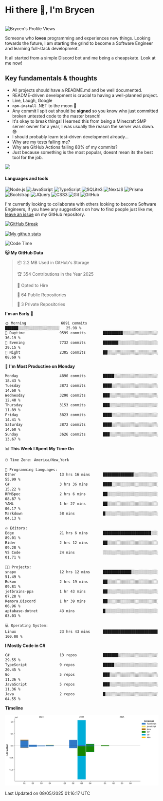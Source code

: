 # Hi there 👋, I'm Brycen

<br>
<img src="https://komarev.com/ghpvc/?username=BrycensRanch" alt="Brycen's Profile Views" />

Someone who **loves** programming and experiences new things. Looking towards the future, I am starting the grind to become a Software Engineer and learning full-stack development.

It all started from a simple Discord bot and me being a cheapskate. Look at me now!

## Key fundamentals & thoughts

- All projects should have a README.md and be well documented.
- README-driven development is crucial to having a well-planned project.
- Live, Laugh, Google
- ~~`npm install`~~ .NET to the moon 🚀
- Any commit I spit out should be **signed** so you know who just committed broken untested code to the master branch!
- It's okay to break things! I learned this from being a Minecraft SMP server owner for a year, I was usually the reason the server was down. 😎
- I should probably learn test-driven development already...
- Why are my tests failing me?
- Why are GitHub Actions failing 80% of my commits? 
- Just because something is the most popular, doesnt mean its the best tool for the job.

<img src="https://res.cloudinary.com/practicaldev/image/fetch/s--OoBLh7-Q--/c_limit%2Cf_auto%2Cfl_progressive%2Cq_auto%2Cw_880/https://cdn-images-1.medium.com/max/1614/1%2A8BlqJ8lNVZzuRjAg1mZ50w.png" height="400"/>

<h4>Languages and tools</h4>
<p>
  <img src="https://img.shields.io/badge/node.js%20-%2343853D.svg?&style=for-the-badge&logo=node.js&logoColor=white" alt="Node.js" />
  <img src="https://img.shields.io/badge/javascript%20-%23323330.svg?&style=for-the-badge&logo=javascript&logoColor=%23F7DF1E" alt="JavaScript" />
  <img src="https://img.shields.io/badge/typescript%20-%23323330.svg?&style=for-the-badge&logo=typescript&logoColor=#3467eb" alt="TypeScript" />
  <img src="https://img.shields.io/badge/sqlite3%20-%23323330.svg?&style=for-the-badge&logo=sqlite&logoColor=#3467eb" alt="SQLite3" />
  <img src="https://img.shields.io/badge/Next.JS%20-%23323330.svg?&style=for-the-badge&logo=next.js&logoColor=#3467eb" alt="NextJS" />
  <img src="https://img.shields.io/badge/Prisma%20-%23323330.svg?&style=for-the-badge&logo=prisma&logoColor=#3467eb" alt="Prisma" />
  <img src="https://img.shields.io/badge/bootstrap%20-%23323330.svg?&style=for-the-badge&logo=bootstrap" alt="Bootstrap" />
  <img src="https://img.shields.io/badge/jquery%20-%23323330.svg?&style=for-the-badge&logo=jquery" alt="JQuery" />
  <img src="https://img.shields.io/badge/css3%20-%23323330.svg?&style=for-the-badge&logo=css3" alt="CSS3" />
  <img src="https://img.shields.io/badge/git%20-%23323330.svg?&style=for-the-badge&logo=git" alt="Git" />
  <img src="https://img.shields.io/badge/github%20-%23323330.svg?&style=for-the-badge&logo=github" alt="GitHub" />
</p>

 I'm currently looking to collaborate with others looking to become Software Engineers, if you have any suggestions on how to find people just like me, [leave an issue](https://github.com/BrycensRanch/BrycensRanch/issues/new) on my GitHub repository.
 
 <p><a href="https://git.io/streak-stats"><img src=https://github-readme-streak-stats-eight.vercel.app?user=BrycensRanch&amp;theme=dark&amp;hide_border=true&fire=EB5454&amp;ring=0CEB19" alt="GitHub Streak"></a></p>

<a href="https://github.com/anuraghazra/github-readme-stats">
  <img align="center" src="https://github-readme-stats.anuraghazra1.vercel.app/api?username=BrycensRanch&show_icons=true&line_height=27&include_all_commits=true" alt="My github stats" />
</a>

<!--START_SECTION:waka-->
![Code Time](http://img.shields.io/badge/Code%20Time-1%2C995%20hrs%2049%20mins-blue)

**🐱 My GitHub Data** 

> 📦 2.2 MB Used in GitHub's Storage 
 > 
> 🏆 354 Contributions in the Year 2025
 > 
> 💼 Opted to Hire
 > 
> 📜 64 Public Repositories 
 > 
> 🔑 3 Private Repositories 
 > 
**I'm an Early 🐤** 

```text
🌞 Morning                6891 commits        ██████░░░░░░░░░░░░░░░░░░░   25.98 % 
🌆 Daytime                9599 commits        █████████░░░░░░░░░░░░░░░░   36.19 % 
🌃 Evening                7732 commits        ███████░░░░░░░░░░░░░░░░░░   29.15 % 
🌙 Night                  2305 commits        ██░░░░░░░░░░░░░░░░░░░░░░░   08.69 % 
```
📅 **I'm Most Productive on Monday** 

```text
Monday                   4890 commits        █████░░░░░░░░░░░░░░░░░░░░   18.43 % 
Tuesday                  3873 commits        ████░░░░░░░░░░░░░░░░░░░░░   14.60 % 
Wednesday                3290 commits        ███░░░░░░░░░░░░░░░░░░░░░░   12.40 % 
Thursday                 3153 commits        ███░░░░░░░░░░░░░░░░░░░░░░   11.89 % 
Friday                   3823 commits        ████░░░░░░░░░░░░░░░░░░░░░   14.41 % 
Saturday                 3872 commits        ████░░░░░░░░░░░░░░░░░░░░░   14.60 % 
Sunday                   3626 commits        ███░░░░░░░░░░░░░░░░░░░░░░   13.67 % 
```


📊 **This Week I Spent My Time On** 

```text
🕑︎ Time Zone: America/New_York

💬 Programming Languages: 
Other                    13 hrs 16 mins      ██████████████░░░░░░░░░░░   55.99 % 
C#                       3 hrs 36 mins       ████░░░░░░░░░░░░░░░░░░░░░   15.22 % 
RPMSpec                  2 hrs 6 mins        ██░░░░░░░░░░░░░░░░░░░░░░░   08.87 % 
YAML                     1 hr 27 mins        ██░░░░░░░░░░░░░░░░░░░░░░░   06.17 % 
Markdown                 58 mins             █░░░░░░░░░░░░░░░░░░░░░░░░   04.13 % 

🔥 Editors: 
Edge                     21 hrs 6 mins       ██████████████████████░░░   89.01 % 
Rider                    2 hrs 12 mins       ██░░░░░░░░░░░░░░░░░░░░░░░   09.28 % 
VS Code                  24 mins             ░░░░░░░░░░░░░░░░░░░░░░░░░   01.71 % 

🐱‍💻 Projects: 
snapx                    12 hrs 12 mins      █████████████░░░░░░░░░░░░   51.49 % 
Rokon                    2 hrs 19 mins       ██░░░░░░░░░░░░░░░░░░░░░░░   09.81 % 
jetbrains-ppa            1 hr 43 mins        ██░░░░░░░░░░░░░░░░░░░░░░░   07.28 % 
Remora.Discord           1 hr 39 mins        ██░░░░░░░░░░░░░░░░░░░░░░░   06.96 % 
aptabase-dotnet          43 mins             █░░░░░░░░░░░░░░░░░░░░░░░░   03.03 % 

💻 Operating System: 
Linux                    23 hrs 43 mins      █████████████████████████   100.00 % 
```

**I Mostly Code in C#** 

```text
C#                       13 repos            ███████░░░░░░░░░░░░░░░░░░   29.55 % 
TypeScript               9 repos             █████░░░░░░░░░░░░░░░░░░░░   20.45 % 
Go                       5 repos             ███░░░░░░░░░░░░░░░░░░░░░░   11.36 % 
JavaScript               5 repos             ███░░░░░░░░░░░░░░░░░░░░░░   11.36 % 
Java                     2 repos             █░░░░░░░░░░░░░░░░░░░░░░░░   04.55 % 
```



**Timeline**

![Lines of Code chart](https://raw.githubusercontent.com/BrycensRanch/BrycensRanch/main/assets/bar_graph.png)


 Last Updated on 08/05/2025 01:16:17 UTC
<!--END_SECTION:waka-->

<!--
**BrycensRanch/BrycensRanch** is a ✨ _special_ ✨ repository because its `README.md` (this file) appears on your GitHub profile.

Here are some ideas to get you started:

- 🔭 I’m currently working on ...
- 🌱 I’m currently learning ...
- 👯 I’m looking to collaborate on ...
- 🤔 I’m looking for help with ...
- 💬 Ask me about ...
- 📫 How to reach me: ...
- 😄 Pronouns: ...
- ⚡ Fun fact: ...
-->
